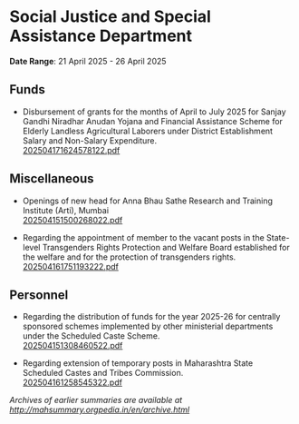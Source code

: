 # Social Justice and Special Assistance Department

**Date Range**: 21 April 2025 - 26 April 2025


## Funds
- Disbursement of grants for the months of April to July 2025 for Sanjay Gandhi Niradhar Anudan Yojana and Financial Assistance Scheme for Elderly Landless Agricultural Laborers under District Establishment Salary and Non-Salary Expenditure.\
  [202504171624578122.pdf](https://gr.maharashtra.gov.in/Site/Upload/Government%20Resolutions/English/202504171624578122.pdf)

## Miscellaneous
- Openings of new head for Anna Bhau Sathe Research and Training Institute (Arti), Mumbai\
  [202504151500268022.pdf](https://gr.maharashtra.gov.in/Site/Upload/Government%20Resolutions/English/202504151500268022.pdf)

- Regarding the appointment of member to the vacant posts in the State-level Transgenders Rights Protection and Welfare Board established for the welfare and for the protection of transgenders rights.\
  [202504161751193222.pdf](https://gr.maharashtra.gov.in/Site/Upload/Government%20Resolutions/English/202504161751193222....pdf)

## Personnel
- Regarding the distribution of funds for the year 2025-26 for centrally sponsored schemes implemented by other ministerial departments under the Scheduled Caste Scheme.\
  [202504151308460522.pdf](https://gr.maharashtra.gov.in/Site/Upload/Government%20Resolutions/English/202504151308460522.pdf)

- Regarding extension of temporary posts in Maharashtra State Scheduled Castes and Tribes Commission.\
  [202504161258545322.pdf](https://gr.maharashtra.gov.in/Site/Upload/Government%20Resolutions/English/202504161258545322.pdf)


*Archives of earlier summaries are available at http://mahsummary.orgpedia.in/en/archive.html*